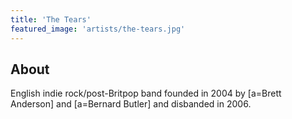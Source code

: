 ```yaml
---
title: 'The Tears'
featured_image: 'artists/the-tears.jpg'
---
```


## About

English indie rock/post-Britpop band founded in 2004 by [a=Brett Anderson] and [a=Bernard Butler] and disbanded in 2006.
